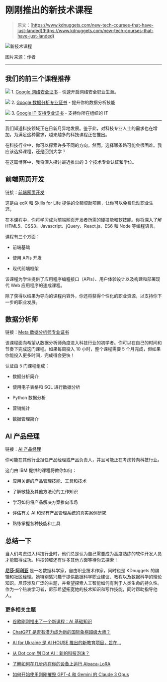 # 刚刚推出的新技术课程

> 原文：[https://www.kdnuggets.com/new-tech-courses-that-have-just-landed](https://www.kdnuggets.com/new-tech-courses-that-have-just-landed)

![新技术课程](../Images/aef65c05d11708f6b46dd9ca6383e670.png)

图片来源：作者

* * *

## 我们的前三个课程推荐

![](../Images/0244c01ba9267c002ef39d4907e0b8fb.png) 1\. [Google 网络安全证书](https://www.kdnuggets.com/google-cybersecurity) - 快速开启网络安全职业生涯。

![](../Images/e225c49c3c91745821c8c0368bf04711.png) 2\. [Google 数据分析专业证书](https://www.kdnuggets.com/google-data-analytics) - 提升你的数据分析技能

![](../Images/0244c01ba9267c002ef39d4907e0b8fb.png) 3\. [Google IT 支持专业证书](https://www.kdnuggets.com/google-itsupport) - 支持你所在组织的 IT

* * *

我们知道科技领域正在日新月异地发展。鉴于此，对科技专业人士的需求也在增加，为满足这种需求，越来越多的科技课程正在推出。

在科技行业中，你可以探索许多不同的方向。然而，选择哪条路可能会很困难。我应该选择课程，还是回到大学？

在这篇博客中，我将深入探讨最近推出的 3 个技术专业认证和学位。

## 前端网页开发

链接：[前端网页开发](https://edx.sjv.io/9gor73)

这是由 edX 和 Skills for Life 提供的全额资助项目，让你可以免费启动职业生涯。

在本课程中，你将学习成为前端网页开发者所需的硬技能和软技能。你将深入了解 HTML5、CSS3、Javascript、jQuery、React.js、ES6 和 Node 等编程语言。

课程有三个方面：

+   前端基础

+   使用 APIs 开发

+   现代前端框架

该课程为学生提供了应用程序编程接口（APIs）、用户体验设计以及构建和部署现代 Web 应用程序的速成课程。

除了获得以结果为导向的课程内容外，你还将获得个性化的职业资源，以支持你下一步的职业发展。

## 数据分析师

链接：[Meta 数据分析师专业证书](https://imp.i384100.net/vNdOKe)

该课程面向希望从数据分析师角度进入科技行业的初学者。你可以在自己的时间和节奏下完成这门课程。如果每周投入 10 小时，整个课程需要 5 个月完成，但如果你能投入更多时间，完成得会更快！

认证由 5 门课程组成：

+   数据分析简介

+   使用电子表格和 SQL 进行数据分析

+   Python 数据分析

+   营销统计

+   数据管理简介

## AI 产品经理

链接：[AI 产品经理](https://imp.i384100.net/VmX0ER)

你可能在其他行业担任产品经理或产品负责人，并且可能正在考虑转向科技行业。

这门由 IBM 提供的课程将教你如何：

+   应用关键的产品管理技能、工具和技术

+   了解敏捷及其他方法论的工作知识

+   学习如何将产品解决方案推向市场

+   评估有关 AI 和现有产品管理系统的真实案例研究

+   熟练掌握各种技能和工具

## 总结一下

当人们考虑进入科技行业时，他们总是认为自己需要成为高度熟练的软件开发人员才能取得成功。科技领域还有许多其他方面等待你去探索！

[**尼莎·阿利亚**](https://www.linkedin.com/in/nisha-arya-ahmed/) 是一名数据科学家，自由职业技术作家，同时也是 KDnuggets 的编辑和社区经理。她特别感兴趣于提供数据科学职业建议、教程以及数据科学的理论知识。尼莎涉及广泛的主题，并希望探索人工智能如何有利于人类生命的持久性。作为一个热衷学习者，尼莎希望拓宽她的技术知识和写作技能，同时帮助指导他人。

### 更多相关主题

+   [谷歌刚刚推出了一个新课程：AI 基础知识](https://www.kdnuggets.com/google-have-just-dropped-a-new-course-ai-essentials)

+   [ChatGPT 是否有潜力成为新的国际象棋超级大师？](https://www.kdnuggets.com/does-chatgpt-have-the-potential-to-become-a-new-chess-super-grandmaster)

+   [AI for Ukraine 是 AI HOUSE 推出的新教育项目，旨在…](https://www.kdnuggets.com/2022/08/ai-house-ai-ukraine-new-educational-project-support-ukrainian-tech-community.html)

+   [从 Dot com 到 Dot AI：新的科技泡沫？](https://www.kdnuggets.com/dot-com-to-dot-ai-new-tech-bubble)

+   [了解如何在几步内在你的设备上运行 Alpaca-LoRA](https://www.kdnuggets.com/2023/05/learn-run-alpacalora-device-steps.html)

+   [如何开始使用刚刚摧毁 GPT-4 和 Gemini 的 Claude 3 Opus](https://www.kdnuggets.com/getting-started-with-claude-3-opus-that-just-destroyed-gpt-4-and-gemini)
